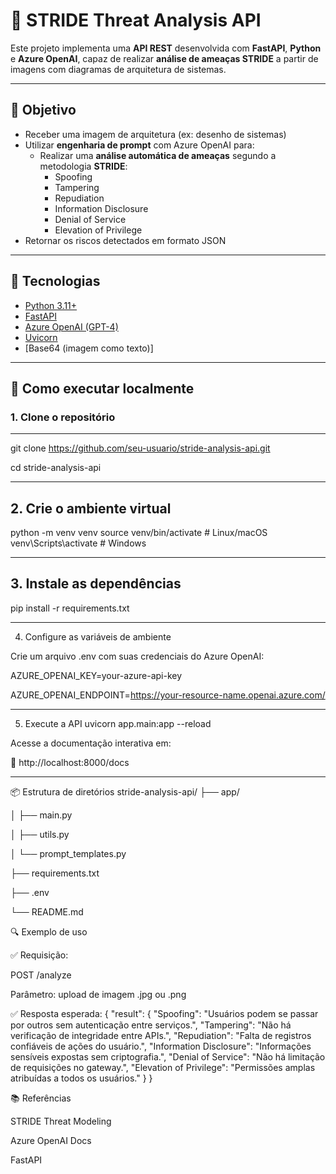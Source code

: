 # 🔐 STRIDE Threat Analysis API

Este projeto implementa uma **API REST** desenvolvida com **FastAPI**, **Python** e **Azure OpenAI**, capaz de realizar **análise de ameaças STRIDE** a partir de imagens com diagramas de arquitetura de sistemas.

---

## 🎯 Objetivo

- Receber uma imagem de arquitetura (ex: desenho de sistemas)
- Utilizar **engenharia de prompt** com Azure OpenAI para:
  - Realizar uma **análise automática de ameaças** segundo a metodologia **STRIDE**:
    - Spoofing
    - Tampering
    - Repudiation
    - Information Disclosure
    - Denial of Service
    - Elevation of Privilege
- Retornar os riscos detectados em formato JSON

---

## 🧱 Tecnologias

- [Python 3.11+](https://www.python.org/)
- [FastAPI](https://fastapi.tiangolo.com/)
- [Azure OpenAI (GPT-4)](https://learn.microsoft.com/en-us/azure/cognitive-services/openai/)
- [Uvicorn](https://www.uvicorn.org/)
- [Base64 (imagem como texto)]

---

## 🚀 Como executar localmente

### 1. Clone o repositório

---

git clone https://github.com/seu-usuario/stride-analysis-api.git

cd stride-analysis-api

---

## 2. Crie o ambiente virtual
python -m venv venv
source venv/bin/activate  # Linux/macOS
venv\Scripts\activate     # Windows

---

## 3. Instale as dependências
pip install -r requirements.txt

---

4. Configure as variáveis de ambiente

Crie um arquivo .env com suas credenciais do Azure OpenAI:

AZURE_OPENAI_KEY=your-azure-api-key

AZURE_OPENAI_ENDPOINT=https://your-resource-name.openai.azure.com/

---

5. Execute a API
uvicorn app.main:app --reload

Acesse a documentação interativa em:

📍 http://localhost:8000/docs

---

📦 Estrutura de diretórios
stride-analysis-api/
├── app/

│   ├── main.py

│   ├── utils.py

│   └── prompt_templates.py

├── requirements.txt

├── .env

└── README.md

🔍 Exemplo de uso

✅ Requisição:

POST /analyze

Parâmetro: upload de imagem .jpg ou .png

✅ Resposta esperada:
{
  "result": {
    "Spoofing": "Usuários podem se passar por outros sem autenticação entre serviços.",
    "Tampering": "Não há verificação de integridade entre APIs.",
    "Repudiation": "Falta de registros confiáveis de ações do usuário.",
    "Information Disclosure": "Informações sensíveis expostas sem criptografia.",
    "Denial of Service": "Não há limitação de requisições no gateway.",
    "Elevation of Privilege": "Permissões amplas atribuídas a todos os usuários."
  }
}

📚 Referências

STRIDE Threat Modeling

Azure OpenAI Docs

FastAPI
